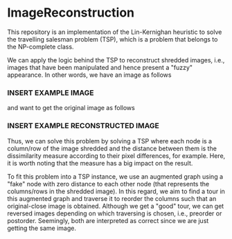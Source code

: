 # ImageReconstruction

This repository is an implementation of the Lin-Kernighan heuristic to solve the travelling salesman problem (TSP), which is a problem that belongs to the NP-complete class.

We can apply the logic behind the TSP to reconstruct shredded images, i.e., images that have been manipulated and hence present a "fuzzy" appearance. In other words, we have an image as follows

### INSERT EXAMPLE IMAGE

and want to get the original image as follows

### INSERT EXAMPLE RECONSTRUCTED IMAGE

Thus, we can solve this problem by solving a TSP where each node is a column/row of the image shredded and the distance between them is the dissimilarity measure according to their pixel differences, for example. Here, it is worth noting that the measure has a big impact on the result.

To fit this problem into a TSP instance, we use an augmented graph using a "fake" node with zero distance to each other node (that represents the columns/rows in the shredded image). In this regard, we aim to find a tour in this augmented graph and traverse it to reorder the columns such that an original-close image is obtained. Although we get a "good" tour, we can get reversed images depending on which traversing is chosen, i.e., preorder or postorder. Seemingly, both are interpreted as correct since we are just getting the same image.
